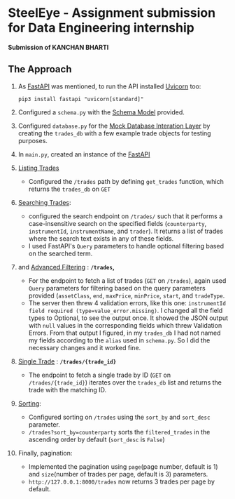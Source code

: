 # SteelEye - Assignment submission for Data Engineering internship
**Submission of KANCHAN BHARTI**

## The Approach

1. As [FastAPI](https://fastapi.tiangolo.com/) was mentioned, to run the API installed [Uvicorn](https://www.uvicorn.org/) too:

    `pip3 install fastapi "uvicorn[standard]"`

2. Configured a `schema.py`  with the [Schema Model](https://github.com/steeleye/recruitment-ext/wiki/API-Developer-Assessment#schema-model) provided.
3. Configured `database.py` for the [Mock Database Interation Layer](https://github.com/steeleye/recruitment-ext/wiki/API-Developer-Assessment#database) by creating the `trades_db` with a few example trade objects for testing purposes.
4. In `main.py`, created an instance of the  [FastAPI](https://fastapi.tiangolo.com/)
5. [Listing Trades](https://github.com/steeleye/recruitment-ext/wiki/API-Developer-Assessment#listing-trades) 
	- Configured the `/trades` path by defining `get_trades` function, which returns the `trades_db` on `GET`
6. [Searching Trades](https://github.com/steeleye/recruitment-ext/wiki/API-Developer-Assessment#searching-trades): 
	- configured the search endpoint on `/trades/` such that it performs a case-insensitive search on the specified fields (`counterparty`, `instrumentId`, `instrumentName`, and `trader`). It returns a list of trades where the search text exists in any of these fields.
	- I used FastAPI's `Query` parameters to handle optional filtering based on the searched term.
7. and [Advanced Filtering](https://github.com/steeleye/recruitment-ext/wiki/API-Developer-Assessment#advanced-filtering) : **`/trades`,**
	- For the endpoint to fetch a list of trades (`GET` on  `/trades`), again used `Query` parameters for filtering based on the query parameters provided (`assetClass`, `end`, `maxPrice`, `minPrice`, `start`, and `tradeType`.
	- The server then threw 4 validation errors, like this one: `instrumentId field required (type=value_error.missing)`. I changed all the field types to Optional, to see the output once. It showed the JSON output with `null` values in the corresponding fields which threw Validation Errors. From that output I figured, in my `trades_db` I had not named my fields according to the `alias` used in `schema.py`. So I did the necessary changes and it worked fine.
8. [Single Trade](https://github.com/steeleye/recruitment-ext/wiki/API-Developer-Assessment#single-trade) : **`/trades/{trade_id}`**
	- The endpoint to fetch a single trade by ID (`GET` on `/trades/{trade_id}`) iterates over the `trades_db` list and returns the trade with the matching ID.
9. [Sorting](https://github.com/steeleye/recruitment-ext/wiki/API-Developer-Assessment#bonus-points):
	- Configured sorting on `/trades`  using the `sort_by` and `sort_desc` parameter. 
	- `/trades?sort_by=counterparty` sorts the `filtered_trades` in the ascending order by default (`sort_desc` is `False`)
10. Finally, pagination:
	- Implemented the pagination using `page`(page number, default is 1) and `size`(number of trades per page, default is 3) parameters. 
	- `http://127.0.0.1:8000/trades` now returns 3 trades per page by default.
